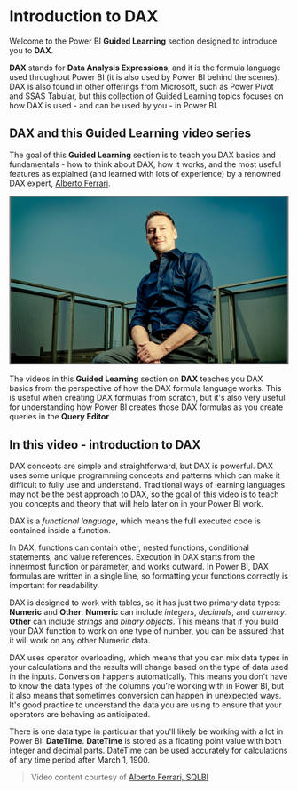 <properties
   pageTitle="Introduction to DAX"
   description="Learn what DAX is and some of its basic building blocks"
   services="powerbi"
   documentationCenter=""
   authors="davidiseminger"
   manager="mblythe"
   backup=""
   editor=""
   tags=""
   qualityFocus="no"
   qualityDate=""
   featuredVideoId="lRhOJP3bZCo"
   courseDuration="9m"/>

<tags
   ms.service="powerbi"
   ms.devlang="NA"
   ms.topic="get-started-article"
   ms.tgt_pltfrm="NA"
   ms.workload="powerbi"
   ms.date="12/01/2016"
   ms.author="davidi"/>

# Introduction to DAX

Welcome to the Power BI **Guided Learning** section designed to introduce you to **DAX**.

**DAX** stands for **Data Analysis Expressions**, and it is the formula language used throughout Power BI (it is also used by Power BI behind the scenes). DAX is also found in other offerings from Microsoft, such as Power Pivot and SSAS Tabular, but this collection of Guided Learning topics focuses on how DAX is used - and can be used by you - in Power BI.


## DAX and this Guided Learning video series


The goal of this **Guided Learning** section is to teach you DAX basics and fundamentals - how to think about DAX, how it works, and the most useful features as explained (and learned with lots of experience) by a renowned DAX expert, [Alberto Ferrari](http://www.sqlbi.com/learning-dax/?utm_source=powerbi&utm_medium=marketing&utm_campaign=after-summit ).

![](media/powerbi-learning-7-1-intro-to-DAX/intro_DAX_6_alberto_ferrari.png)

The videos in this **Guided Learning** section on **DAX** teaches you DAX basics from the perspective of how the DAX formula language works. This is useful when creating DAX formulas from scratch, but it's also very useful for understanding how Power BI creates those DAX formulas as you create queries in the **Query Editor**.

## In this video - introduction to DAX

DAX concepts are simple and straightforward, but DAX is powerful. DAX uses some unique programming concepts and patterns which can make it difficult to fully use and understand. Traditional ways of learning languages may not be the best approach to DAX, so the goal of this video is to teach you concepts and theory that will help later on in your Power BI work.

DAX is a *functional language*, which means the full executed code is contained inside a function.


In DAX, functions can contain other, nested functions, conditional statements, and value references. Execution in DAX starts from the innermost function or parameter, and works outward. In Power BI, DAX formulas are written in a single line, so formatting your functions correctly is important for readability.


DAX is designed to work with tables, so it has just two primary data types: **Numeric** and **Other**. **Numeric** can include *integers*, *decimals*, and *currency*. **Other** can include *strings* and *binary objects*. This means that if you build your DAX function to work on one type of number, you can be assured that it will work on any other Numeric data.

DAX uses operator overloading, which means that you can mix data types in your calculations and the results will change based on the type of data used in the inputs. Conversion happens automatically. This means you don't have to know the data types of the columns you're working with in Power BI, but it also means that sometimes conversion can happen in unexpected ways. It's good practice to understand the data you are using to ensure that your operators are behaving as anticipated.

There is one data type in particular that you'll likely be working with a lot in Power BI: **DateTime**. **DateTime** is stored as a floating point value with both integer and decimal parts. DateTime can be used accurately for calculations of any time period after March 1, 1900.

>   Video content courtesy of [Alberto Ferrari, SQLBI](http://www.sqlbi.com/learning-dax/?utm_source=powerbi&utm_medium=marketing&utm_campaign=after-summit)
